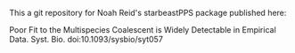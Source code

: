 
This a git repository for Noah Reid's starbeastPPS package published here:

Poor Fit to the Multispecies Coalescent is Widely Detectable in Empirical Data.
Syst. Bio. doi:10.1093/sysbio/syt057 

